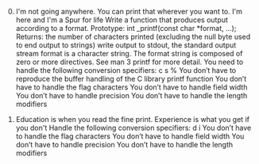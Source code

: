 0. I'm not going anywhere. You can print that wherever you want to. I'm here and I'm a Spur for life
Write a function that produces output according to a format.
Prototype: int _printf(const char *format, ...);
Returns: the number of characters printed (excluding the null byte used to end output to strings)
write output to stdout, the standard output stream
format is a character string. The format string is composed of zero or more directives. See man 3 printf for more detail. You need to handle the following conversion specifiers:
c
s
%
You don’t have to reproduce the buffer handling of the C library printf function
You don’t have to handle the flag characters
You don’t have to handle field width
You don’t have to handle precision
You don’t have to handle the length modifiers

1. Education is when you read the fine print. Experience is what you get if you don't
Handle the following conversion specifiers:
d
i
You don’t have to handle the flag characters
You don’t have to handle field width
You don’t have to handle precision
You don’t have to handle the length modifiers
